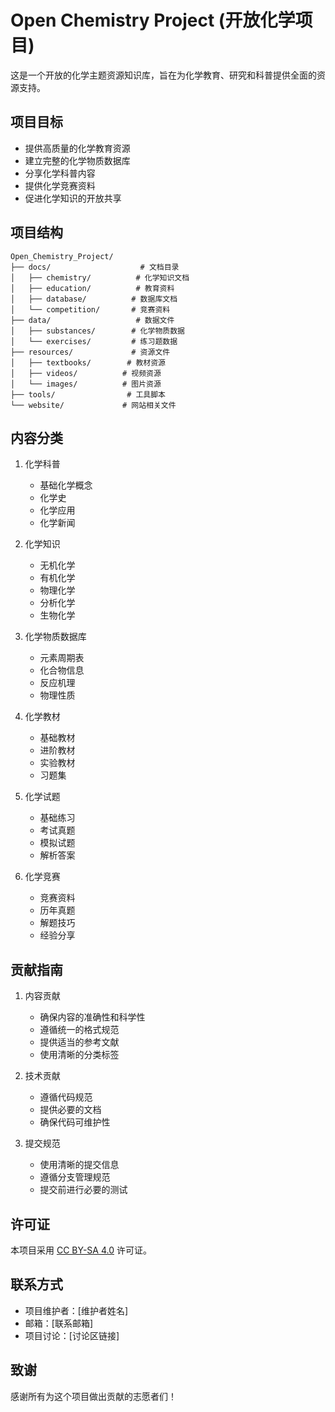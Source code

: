 # Open Chemistry Project (开放化学项目)

这是一个开放的化学主题资源知识库，旨在为化学教育、研究和科普提供全面的资源支持。

## 项目目标

- 提供高质量的化学教育资源
- 建立完整的化学物质数据库
- 分享化学科普内容
- 提供化学竞赛资料
- 促进化学知识的开放共享

## 项目结构

```
Open_Chemistry_Project/
├── docs/                    # 文档目录
│   ├── chemistry/          # 化学知识文档
│   ├── education/          # 教育资料
│   ├── database/          # 数据库文档
│   └── competition/       # 竞赛资料
├── data/                   # 数据文件
│   ├── substances/        # 化学物质数据
│   └── exercises/         # 练习题数据
├── resources/             # 资源文件
│   ├── textbooks/        # 教材资源
│   ├── videos/          # 视频资源
│   └── images/          # 图片资源
├── tools/                # 工具脚本
└── website/             # 网站相关文件
```

## 内容分类

1. 化学科普
   - 基础化学概念
   - 化学史
   - 化学应用
   - 化学新闻

2. 化学知识
   - 无机化学
   - 有机化学
   - 物理化学
   - 分析化学
   - 生物化学

3. 化学物质数据库
   - 元素周期表
   - 化合物信息
   - 反应机理
   - 物理性质

4. 化学教材
   - 基础教材
   - 进阶教材
   - 实验教材
   - 习题集

5. 化学试题
   - 基础练习
   - 考试真题
   - 模拟试题
   - 解析答案

6. 化学竞赛
   - 竞赛资料
   - 历年真题
   - 解题技巧
   - 经验分享

## 贡献指南

1. 内容贡献
   - 确保内容的准确性和科学性
   - 遵循统一的格式规范
   - 提供适当的参考文献
   - 使用清晰的分类标签

2. 技术贡献
   - 遵循代码规范
   - 提供必要的文档
   - 确保代码可维护性

3. 提交规范
   - 使用清晰的提交信息
   - 遵循分支管理规范
   - 提交前进行必要的测试

## 许可证

本项目采用 [CC BY-SA 4.0](https://creativecommons.org/licenses/by-sa/4.0/) 许可证。

## 联系方式

- 项目维护者：[维护者姓名]
- 邮箱：[联系邮箱]
- 项目讨论：[讨论区链接]

## 致谢

感谢所有为这个项目做出贡献的志愿者们！ 

